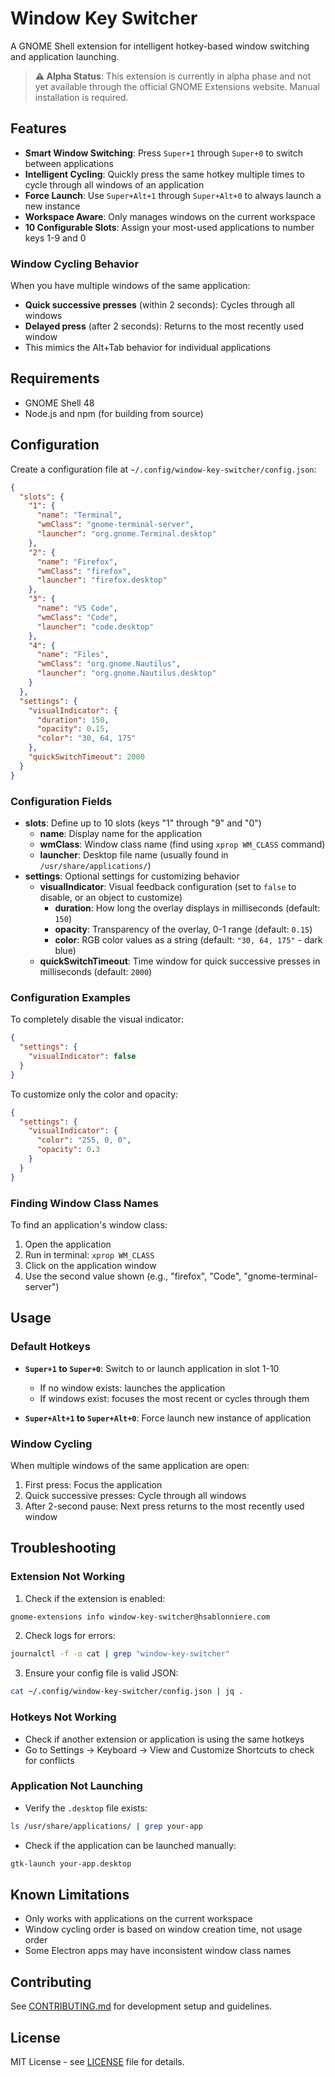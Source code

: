 # Window Key Switcher

A GNOME Shell extension for intelligent hotkey-based window switching and application launching.

> **⚠️ Alpha Status**: This extension is currently in alpha phase and not yet available through the official GNOME Extensions website. Manual installation is required.

## Features

- **Smart Window Switching**: Press `Super+1` through `Super+0` to switch between applications
- **Intelligent Cycling**: Quickly press the same hotkey multiple times to cycle through all windows of an application
- **Force Launch**: Use `Super+Alt+1` through `Super+Alt+0` to always launch a new instance
- **Workspace Aware**: Only manages windows on the current workspace
- **10 Configurable Slots**: Assign your most-used applications to number keys 1-9 and 0

### Window Cycling Behavior

When you have multiple windows of the same application:
- **Quick successive presses** (within 2 seconds): Cycles through all windows
- **Delayed press** (after 2 seconds): Returns to the most recently used window
- This mimics the Alt+Tab behavior for individual applications

## Requirements

- GNOME Shell 48
- Node.js and npm (for building from source)

## Configuration

Create a configuration file at `~/.config/window-key-switcher/config.json`:

```json
{
  "slots": {
    "1": {
      "name": "Terminal",
      "wmClass": "gnome-terminal-server",
      "launcher": "org.gnome.Terminal.desktop"
    },
    "2": {
      "name": "Firefox",
      "wmClass": "firefox",
      "launcher": "firefox.desktop"
    },
    "3": {
      "name": "VS Code",
      "wmClass": "Code",
      "launcher": "code.desktop"
    },
    "4": {
      "name": "Files",
      "wmClass": "org.gnome.Nautilus",
      "launcher": "org.gnome.Nautilus.desktop"
    }
  },
  "settings": {
    "visualIndicator": {
      "duration": 150,
      "opacity": 0.15,
      "color": "30, 64, 175"
    },
    "quickSwitchTimeout": 2000
  }
}
```

### Configuration Fields

- **slots**: Define up to 10 slots (keys "1" through "9" and "0")
  - **name**: Display name for the application
  - **wmClass**: Window class name (find using `xprop WM_CLASS` command)
  - **launcher**: Desktop file name (usually found in `/usr/share/applications/`)
- **settings**: Optional settings for customizing behavior
  - **visualIndicator**: Visual feedback configuration (set to `false` to disable, or an object to customize)
    - **duration**: How long the overlay displays in milliseconds (default: `150`)
    - **opacity**: Transparency of the overlay, 0-1 range (default: `0.15`)
    - **color**: RGB color values as a string (default: `"30, 64, 175"` - dark blue)
  - **quickSwitchTimeout**: Time window for quick successive presses in milliseconds (default: `2000`)

### Configuration Examples

To completely disable the visual indicator:
```json
{
  "settings": {
    "visualIndicator": false
  }
}
```

To customize only the color and opacity:
```json
{
  "settings": {
    "visualIndicator": {
      "color": "255, 0, 0",
      "opacity": 0.3
    }
  }
}
```

### Finding Window Class Names

To find an application's window class:
1. Open the application
2. Run in terminal: `xprop WM_CLASS`
3. Click on the application window
4. Use the second value shown (e.g., "firefox", "Code", "gnome-terminal-server")

## Usage

### Default Hotkeys

- **`Super+1` to `Super+0`**: Switch to or launch application in slot 1-10
  - If no window exists: launches the application
  - If windows exist: focuses the most recent or cycles through them
  
- **`Super+Alt+1` to `Super+Alt+0`**: Force launch new instance of application

### Window Cycling

When multiple windows of the same application are open:
1. First press: Focus the application
2. Quick successive presses: Cycle through all windows
3. After 2-second pause: Next press returns to the most recently used window

## Troubleshooting

### Extension Not Working

1. Check if the extension is enabled:
```bash
gnome-extensions info window-key-switcher@hsablonniere.com
```

2. Check logs for errors:
```bash
journalctl -f -o cat | grep "window-key-switcher"
```

3. Ensure your config file is valid JSON:
```bash
cat ~/.config/window-key-switcher/config.json | jq .
```

### Hotkeys Not Working

- Check if another extension or application is using the same hotkeys
- Go to Settings → Keyboard → View and Customize Shortcuts to check for conflicts

### Application Not Launching

- Verify the `.desktop` file exists:
```bash
ls /usr/share/applications/ | grep your-app
```

- Check if the application can be launched manually:
```bash
gtk-launch your-app.desktop
```

## Known Limitations

- Only works with applications on the current workspace
- Window cycling order is based on window creation time, not usage order
- Some Electron apps may have inconsistent window class names

## Contributing

See [CONTRIBUTING.md](CONTRIBUTING.md) for development setup and guidelines.

## License

MIT License - see [LICENSE](LICENSE) file for details.
